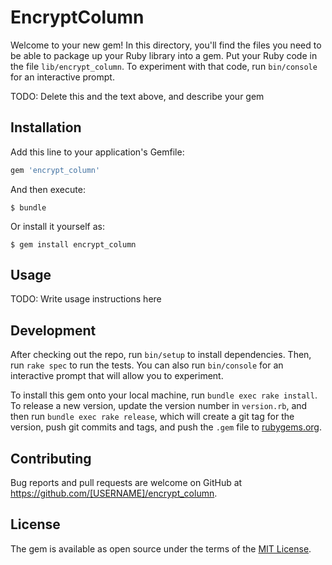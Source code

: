 # EncryptColumn

Welcome to your new gem! In this directory, you'll find the files you need to be able to package up your Ruby library into a gem. Put your Ruby code in the file `lib/encrypt_column`. To experiment with that code, run `bin/console` for an interactive prompt.

TODO: Delete this and the text above, and describe your gem

## Installation

Add this line to your application's Gemfile:

```ruby
gem 'encrypt_column'
```

And then execute:

    $ bundle

Or install it yourself as:

    $ gem install encrypt_column

## Usage

TODO: Write usage instructions here

## Development

After checking out the repo, run `bin/setup` to install dependencies. Then, run `rake spec` to run the tests. You can also run `bin/console` for an interactive prompt that will allow you to experiment.

To install this gem onto your local machine, run `bundle exec rake install`. To release a new version, update the version number in `version.rb`, and then run `bundle exec rake release`, which will create a git tag for the version, push git commits and tags, and push the `.gem` file to [rubygems.org](https://rubygems.org).

## Contributing

Bug reports and pull requests are welcome on GitHub at https://github.com/[USERNAME]/encrypt_column.


## License

The gem is available as open source under the terms of the [MIT License](http://opensource.org/licenses/MIT).

